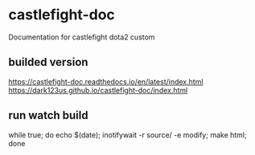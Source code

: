 # castlefight-doc
Documentation for castlefight dota2 custom

## builded version

https://castlefight-doc.readthedocs.io/en/latest/index.html
https://dark123us.github.io/castlefight-doc/index.html


## run watch build

while true; do echo $(date); inotifywait -r source/ -e modify; make html; done
